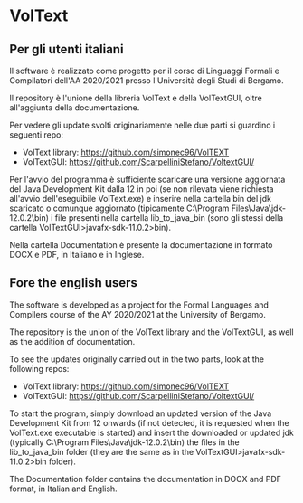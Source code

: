 # VolText
 
## Per gli utenti italiani
Il software è realizzato come progetto per il corso di Linguaggi Formali e Compilatori dell'AA 2020/2021 presso l'Università degli Studi di Bergamo.

Il repository è l'unione della libreria VolText e della VolTextGUI, oltre all'aggiunta della documentazione.

Per vedere gli update svolti originariamente nelle due parti si guardino i seguenti repo:
- VolText library: https://github.com/simonec96/VolTEXT
- VolTextGUI: https://github.com/ScarpelliniStefano/VoltextGUI/

Per l'avvio del programma è sufficiente scaricare una versione aggiornata del Java Development Kit dalla 12 in poi (se non rilevata viene richiesta all'avvio dell'eseguibile VolText.exe) e inserire nella cartella bin del jdk scaricato o comunque aggiornato (tipicamente C:\Program Files\Java\jdk-12.0.2\bin) i file presenti nella  cartella lib_to_java_bin (sono gli stessi della cartella VolTextGUI>javafx-sdk-11.0.2>bin).

Nella cartella Documentation è presente la documentazione in formato DOCX e PDF, in Italiano e in Inglese.


## Fore the english users
The software is developed as a project for the Formal Languages and Compilers course of the AY 2020/2021 at the University of Bergamo.

The repository is the union of the VolText library and the VolTextGUI, as well as the addition of documentation.

To see the updates originally carried out in the two parts, look at the following repos:
- VolText library: https://github.com/simonec96/VolTEXT
- VolTextGUI: https://github.com/ScarpelliniStefano/VoltextGUI/

To start the program, simply download an updated version of the Java Development Kit from 12 onwards (if not detected, it is requested when the VolText.exe executable is started) and insert the downloaded or updated jdk (typically C:\Program Files\Java\jdk-12.0.2\bin) the files in the lib_to_java_bin folder (they are the same as in the VolTextGUI>javafx-sdk-11.0.2>bin folder).

The Documentation folder contains the documentation in DOCX and PDF format, in Italian and English.
